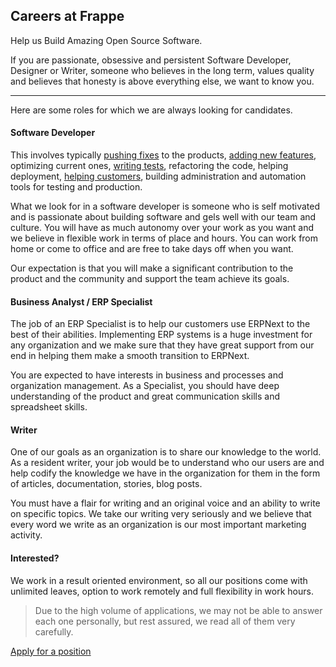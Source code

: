 <section class='section-padding text-center'>
	<h1>Careers at Frappe</h1>
	<p class="lead mb-5">Help us Build Amazing Open Source Software.</p>
</section>

<!-- no-sidebar -->


If you are passionate, obsessive and persistent Software Developer, Designer or Writer, someone who believes in the long term, values quality and believes that honesty is above everything else, we want to know you.

---

Here are some roles for which we are always looking for candidates.

#### Software Developer

This involves typically [pushing fixes](https://github.com/frappe/erpnext/issues) to the products, [adding new features](https://github.com/frappe/erpnext/issues?labels=feature+request&page=1&state=open), optimizing current ones, [writing tests](https://travis-ci.org/frappe/erpnext), refactoring the code, helping deployment, [helping customers](https://discuss.erpnext.com), building administration and automation tools for testing and production.

What we look for in a software developer is someone who is self motivated and is passionate about building software and gels well with our team and culture. You will have as much autonomy over your work as you want and we believe in flexible work in terms of place and hours. You can work from home or come to office and are free to take days off when you want.

Our expectation is that you will make a significant contribution to the product and the community and support the team achieve its goals.

#### Business Analyst / ERP Specialist

The job of an ERP Specialist is to help our customers use ERPNext to the best of their abilities. Implementing ERP systems is a huge investment for any organization and we make sure that they have great support from our end in helping them make a smooth transition to ERPNext.

You are expected to have interests in business and processes and organization management. As a Specialist, you should have deep understanding of the product and great communication skills and spreadsheet skills.

#### Writer

One of our goals as an organization is to share our knowledge to the world. As a resident writer, your job would be to understand who our users are and help codify the knowledge we have in the organization for them in the form of articles, documentation, stories, blog posts.

You must have a flair for writing and an original voice and an ability to write on specific topics. We take our writing very seriously and we believe that every word we write as an organization is our most important marketing activity.

#### Interested?

We work in a result oriented environment, so all our positions come with unlimited leaves, option to work remotely and full flexibility in work hours.

> Due to the high volume of applications, we may not be able to answer each one personally, but rest assured, we read all of them very carefully.

<a href="/join-us" class="btn btn-dark" style="margin-bottom: 15px;">Apply for a position</a>

